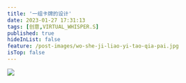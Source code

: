 ```yaml
---
title: '一组卡牌的设计'
date: 2023-01-27 17:31:13
tags: [创意,VIRTUAL_WHISPER.S]
published: true
hideInList: false
feature: /post-images/wo-she-ji-liao-yi-tao-qia-pai.jpg
isTop: false
---
```

<!-- more -->

![](https://KIROZE.github.io/post-images/1674812004611.jpg)